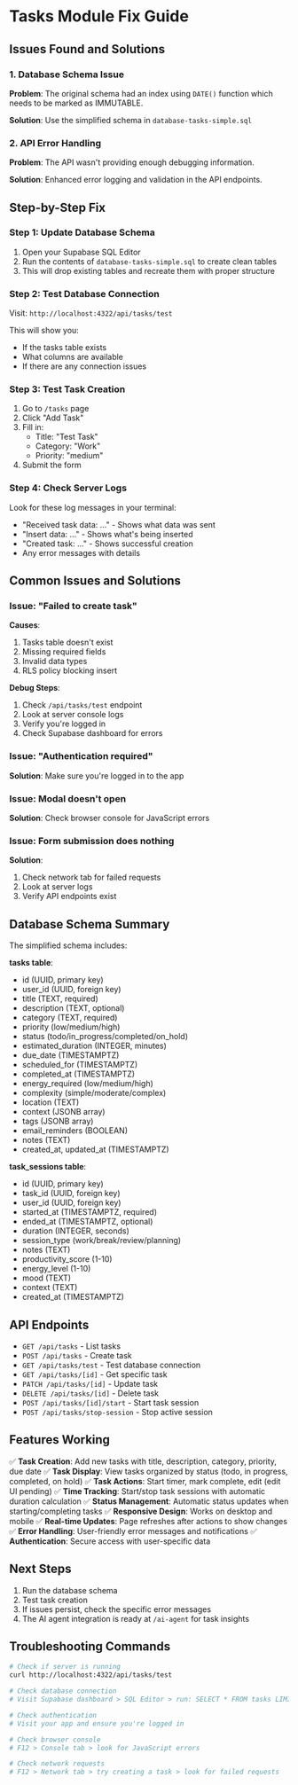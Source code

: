 # Tasks Module Fix Guide

## Issues Found and Solutions

### 1. Database Schema Issue
**Problem**: The original schema had an index using `DATE()` function which needs to be marked as IMMUTABLE.

**Solution**: Use the simplified schema in `database-tasks-simple.sql`

### 2. API Error Handling
**Problem**: The API wasn't providing enough debugging information.

**Solution**: Enhanced error logging and validation in the API endpoints.

## Step-by-Step Fix

### Step 1: Update Database Schema

1. Open your Supabase SQL Editor
2. Run the contents of `database-tasks-simple.sql` to create clean tables
3. This will drop existing tables and recreate them with proper structure

### Step 2: Test Database Connection

Visit: `http://localhost:4322/api/tasks/test`

This will show you:
- If the tasks table exists
- What columns are available
- If there are any connection issues

### Step 3: Test Task Creation

1. Go to `/tasks` page
2. Click "Add Task" 
3. Fill in:
   - Title: "Test Task"
   - Category: "Work" 
   - Priority: "medium"
4. Submit the form

### Step 4: Check Server Logs

Look for these log messages in your terminal:
- "Received task data: ..." - Shows what data was sent
- "Insert data: ..." - Shows what's being inserted
- "Created task: ..." - Shows successful creation
- Any error messages with details

## Common Issues and Solutions

### Issue: "Failed to create task"
**Causes**:
1. Tasks table doesn't exist
2. Missing required fields
3. Invalid data types
4. RLS policy blocking insert

**Debug Steps**:
1. Check `/api/tasks/test` endpoint
2. Look at server console logs
3. Verify you're logged in
4. Check Supabase dashboard for errors

### Issue: "Authentication required"
**Solution**: Make sure you're logged in to the app

### Issue: Modal doesn't open
**Solution**: Check browser console for JavaScript errors

### Issue: Form submission does nothing
**Solution**: 
1. Check network tab for failed requests
2. Look at server logs
3. Verify API endpoints exist

## Database Schema Summary

The simplified schema includes:

**tasks table**:
- id (UUID, primary key)
- user_id (UUID, foreign key)
- title (TEXT, required)
- description (TEXT, optional)
- category (TEXT, required)
- priority (low/medium/high)
- status (todo/in_progress/completed/on_hold)
- estimated_duration (INTEGER, minutes)
- due_date (TIMESTAMPTZ)
- scheduled_for (TIMESTAMPTZ)
- completed_at (TIMESTAMPTZ)
- energy_required (low/medium/high)
- complexity (simple/moderate/complex)
- location (TEXT)
- context (JSONB array)
- tags (JSONB array)
- email_reminders (BOOLEAN)
- notes (TEXT)
- created_at, updated_at (TIMESTAMPTZ)

**task_sessions table**:
- id (UUID, primary key)
- task_id (UUID, foreign key)
- user_id (UUID, foreign key)
- started_at (TIMESTAMPTZ, required)
- ended_at (TIMESTAMPTZ, optional)
- duration (INTEGER, seconds)
- session_type (work/break/review/planning)
- notes (TEXT)
- productivity_score (1-10)
- energy_level (1-10)
- mood (TEXT)
- context (TEXT)
- created_at (TIMESTAMPTZ)

## API Endpoints

- `GET /api/tasks` - List tasks
- `POST /api/tasks` - Create task
- `GET /api/tasks/test` - Test database connection
- `GET /api/tasks/[id]` - Get specific task
- `PATCH /api/tasks/[id]` - Update task
- `DELETE /api/tasks/[id]` - Delete task
- `POST /api/tasks/[id]/start` - Start task session
- `POST /api/tasks/stop-session` - Stop active session

## Features Working

✅ **Task Creation**: Add new tasks with title, description, category, priority, due date
✅ **Task Display**: View tasks organized by status (todo, in progress, completed, on hold)
✅ **Task Actions**: Start timer, mark complete, edit (edit UI pending)
✅ **Time Tracking**: Start/stop task sessions with automatic duration calculation
✅ **Status Management**: Automatic status updates when starting/completing tasks
✅ **Responsive Design**: Works on desktop and mobile
✅ **Real-time Updates**: Page refreshes after actions to show changes
✅ **Error Handling**: User-friendly error messages and notifications
✅ **Authentication**: Secure access with user-specific data

## Next Steps

1. Run the database schema
2. Test task creation
3. If issues persist, check the specific error messages
4. The AI agent integration is ready at `/ai-agent` for task insights

## Troubleshooting Commands

```bash
# Check if server is running
curl http://localhost:4322/api/tasks/test

# Check database connection
# Visit Supabase dashboard > SQL Editor > run: SELECT * FROM tasks LIMIT 1;

# Check authentication
# Visit your app and ensure you're logged in

# Check browser console
# F12 > Console tab > look for JavaScript errors

# Check network requests
# F12 > Network tab > try creating a task > look for failed requests
```
